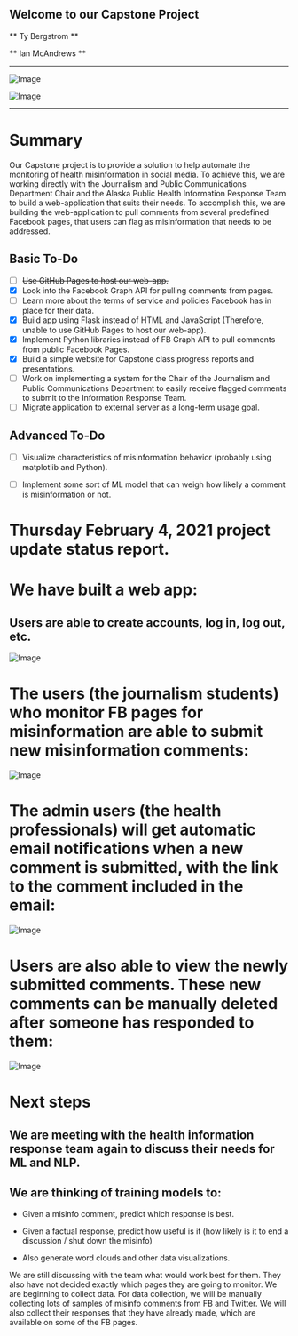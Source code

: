 ## Welcome to our Capstone Project

** Ty Bergstrom **

** Ian McAndrews **

---

![Image](https://stryvemarketing.com/wp-content/uploads/2016/04/welcome.gif)

![Image](https://stryvemarketing.com/wp-content/uploads/2016/04/image.gif)

---


# Summary
  Our Capstone project is to provide a solution to help automate the monitoring of health misinformation in social media. To achieve this, we are working directly with the Journalism and Public Communications Department Chair and the Alaska Public Health Information Response Team to build a web-application that suits their needs.
  To accomplish this, we are building the web-application to pull comments from several predefined Facebook pages, that users can flag as misinformation that needs to be addressed.
  
## Basic To-Do
  
  - [ ] ~~Use GitHub Pages to host our web-app.~~
  - [x] Look into the Facebook Graph API for pulling comments from pages.
  - [ ] Learn more about the terms of service and policies Facebook has in place for their data.
  - [x] Build app using Flask instead of HTML and JavaScript (Therefore, unable to use GitHub Pages to host our web-app).
  - [x] Implement Python libraries instead of FB Graph API to pull comments from public Facebook Pages.
  - [x] Build a simple website for Capstone class progress reports and presentations.
  - [ ] Work on implementing a system for the Chair of the Journalism and Public Communications Department to easily receive flagged comments to submit to the Information Response Team.
  - [ ] Migrate application to external server as a long-term usage goal.
  
## Advanced To-Do
  - [ ] Visualize characteristics of misinformation behavior (probably using matplotlib and Python).
  - [ ] Implement some sort of ML model that can weigh how likely a comment is misinformation or not.







# Thursday February 4, 2021 project update status report.

# We have built a web app:

## Users are able to create accounts, log in, log out, etc.

![Image](https://blog.corp-site.envato.com/cdn-cgi/image/width=820,quality=85,format=auto/uploads/2020/03/giphy-5.gif)

# The users (the journalism students) who monitor FB pages for misinformation are able to submit new misinformation comments:

![Image](https://media1.giphy.com/media/26uf9Q4RRbWl5DA88/giphy.gif)

# The admin users (the health professionals) will get automatic email notifications when a new comment is submitted, with the link to the comment included in the email:

![Image](https://media.tenor.com/images/4f5efc85854259b4f569ddefc474a633/tenor.gif)

# Users are also able to view the newly submitted comments. These new comments can be manually deleted after someone has responded to them:

![Image](https://media.tenor.com/images/4f5efc85854259b4f569ddefc474a633/tenor.gif)

# Next steps

## We are meeting with the health information response team again to discuss their needs for ML and NLP.

## We are thinking of training models to:

- Given a misinfo comment, predict which response is best.

- Given a factual response, predict how useful is it (how likely is it to end a discussion / shut down the misinfo)

- Also generate word clouds and other data visualizations.

We are still discussing with the team what would work best for them. They also have not decided exactly which pages they are going to monitor. We are beginning to collect data. For data collection, we will be manually collecting lots of samples of misinfo comments from FB and Twitter. We will also collect their responses that they have already made, which are available on some of the FB pages. 
